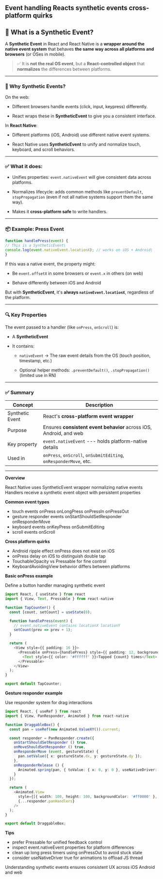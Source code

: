 ## Event handling Reacts synthetic events cross-platform quirks


🧠 What is a Synthetic Event?
-----------------------------

A **Synthetic Event** in React and React Native is a **wrapper around the native event system** that behaves **the same way across all platforms and browsers** (or OSes in mobile).

> ✅ It is **not the real OS event**, but a **React-controlled object** that **normalizes** the differences between platforms.

* * * * *

### 🧪 Why Synthetic Events?

On the web:

-   Different browsers handle events (click, input, keypress) differently.

-   React wraps these in **SyntheticEvent** to give you a consistent interface.

In **React Native**:

-   Different platforms (iOS, Android) use different native event systems.

-   React Native uses **SyntheticEvent** to unify and normalize touch, keyboard, and scroll behaviors.

* * * * *

### ✅ What it does:

-   Unifies properties: `event.nativeEvent` will give consistent data across platforms.

-   Normalizes lifecycle: adds common methods like `preventDefault`, `stopPropagation` (even if not all native systems support them the same way).

-   Makes it **cross-platform safe** to write handlers.

* * * * *

### 📦 Example: Press Event

```js
function handlePress(event) {
// This is a SyntheticEvent\
console.log(event.nativeEvent.locationX); // works on iOS + Android\
}
```

If this was a native event, the property might:

-   Be `event.offsetX` in some browsers or `event.x` in others (on web)

-   Behave differently between iOS and Android

But with **SyntheticEvent**, it's **always `nativeEvent.locationX`**, regardless of the platform.

* * * * *

### 🔍 Key Properties

The event passed to a handler (like `onPress`, `onScroll`) is:

-   A **SyntheticEvent**

-   It contains:

    -   `nativeEvent` → The raw event details from the OS (touch position, timestamp, etc.)

    -   Optional helper methods: `.preventDefault()`, `.stopPropagation()` (limited use in RN)

* * * * *

### ✅ Summary

| Concept | Description |
| --- | --- |
| Synthetic Event | React's **cross-platform event wrapper** |
| Purpose | Ensures **consistent event behavior** across iOS, Android, and web |
| Key property | `event.nativeEvent` --- holds platform-native details |
| Used in | `onPress`, `onScroll`, `onSubmitEditing`, `onResponderMove`, etc. |

* * * * *


**Overview**

React Native uses SyntheticEvent wrapper normalizing native events  
Handlers receive a synthetic event object with persistent properties  

**Common event types**

- touch events onPress onLongPress onPressIn onPressOut  
- gesture responder events onStartShouldSetResponder onResponderMove  
- keyboard events onKeyPress onSubmitEditing  
- scroll events onScroll  

**Cross platform quirks**

- Android ripple effect onPress does not exist on iOS  
- onPress delay on iOS to distinguish double tap  
- TouchableOpacity vs Pressable for fine control  
- KeyboardAvoidingView behavior differs between platforms  

**Basic onPress example**

Define a button handler managing synthetic event

```typescript
import React, { useState } from react
import { View, Text, Pressable } from react-native

function TapCounter() {
  const [count, setCount] = useState(0);

  function handlePress(event) {
    // event.nativeEvent contains locationX locationY
    setCount(prev => prev + 1);
  }

  return (
    <View style={{ padding: 16 }}>
      <Pressable onPress={handlePress} style={{ padding: 12, backgroundColor: '#007aff', borderRadius: 4 }}>
        <Text style={{ color: '#ffffff' }}>Tapped {count} times</Text>
      </Pressable>
    </View>
  );
}

export default TapCounter;
```

**Gesture responder example**

Use responder system for drag interactions

```typescript
import React, { useRef } from react
import { View, PanResponder, Animated } from react-native

function DraggableBox() {
  const pan = useRef(new Animated.ValueXY()).current;

  const responder = PanResponder.create({
    onStartShouldSetResponder () true,
    onMoveShouldSetResponder () true,
    onResponderMove (event, gestureState) {
      pan.setValue({ x: gestureState.dx, y: gestureState.dy });
    },
    onResponderRelease () {
      Animated.spring(pan, { toValue: { x: 0, y: 0 }, useNativeDriver: true }).start();
    }
  });

  return (
    <Animated.View
      style={[{ width: 100, height: 100, backgroundColor: '#ff0000' }, pan.getLayout()]}
      {...responder.panHandlers}
    />
  );
}

export default DraggableBox;
```

**Tips**

- prefer Pressable for unified feedback control  
- inspect event.nativeEvent properties for platform differences  
- clean up long press timers using onPressOut to avoid stuck state  
- consider useNativeDriver true for animations to offload JS thread  

Understanding synthetic events ensures consistent UX across iOS Android and web  
